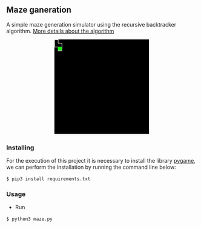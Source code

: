 ## Maze ganeration

A simple maze generation simulator using the recursive backtracker algorithm. [More details about the algorithm](https://en.wikipedia.org/wiki/Maze_generation_algorithm#Recursive_backtracker)

<p align="center">
    <img src="preview.gif" />
</p>

### Installing

For the execution of this project it is necessary to install the library [pygame](https://www.pygame.org), we can perform the installation by running the command line below:
```shell
$ pip3 install requirements.txt 
```

### Usage

- Run
```shell
$ python3 maze.py
```
